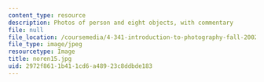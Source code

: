 ```yaml
---
content_type: resource
description: Photos of person and eight objects, with commentary
file: null
file_location: /coursemedia/4-341-introduction-to-photography-fall-2002/2972f8611b411cd6a48923c8ddbde183_noren15.jpg
file_type: image/jpeg
resourcetype: Image
title: noren15.jpg
uid: 2972f861-1b41-1cd6-a489-23c8ddbde183
---
```

